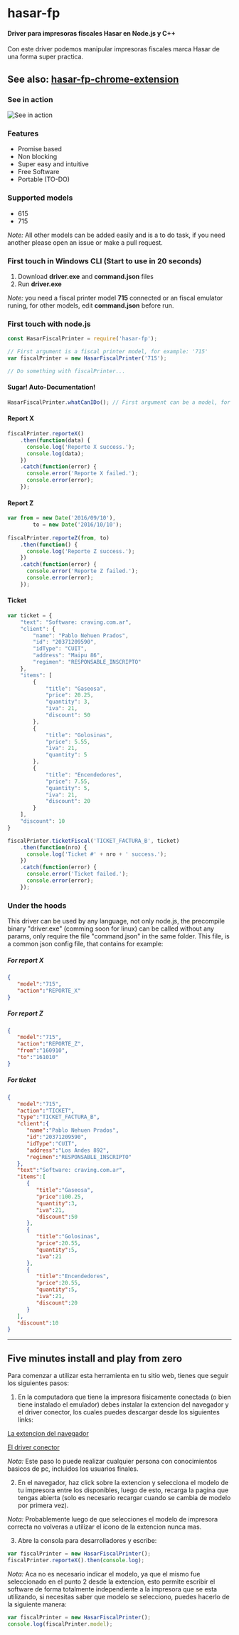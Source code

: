 # hasar-fp
#### Driver para impresoras fiscales Hasar en Node.js y C++

Con este driver podemos manipular impresoras fiscales marca Hasar de una forma super practica.

## See also: [hasar-fp-chrome-extension](https://github.com/codermapuche/hasar-fp-chrome-extension)

### See in action
![See in action](https://media.giphy.com/media/3oz8xXmMt3oFKL5ar6/source.gif)

### Features
* Promise based
* Non blocking
* Super easy and intuitive
* Free Software
* Portable (TO-DO)

### Supported models
* 615
* 715

*Note:* All other models can be added easily and is a to do task, if you need another please open an issue or make a pull request.

### First touch in Windows CLI (Start to use in 20 seconds)
1. Download **driver.exe** and **command.json** files
2. Run **driver.exe**

*Note:* you need a fiscal printer model **715** connected or an fiscal emulator runing, for other models, edit **command.json** before run.

### First touch with node.js
```javascript
const HasarFiscalPrinter = require('hasar-fp');

// First argument is a fiscal printer model, for example: '715'
var fiscalPrinter = new HasarFiscalPrinter('715');

// Do something with fiscalPrinter...
```
#### Sugar! Auto-Documentation!

```javascript
HasarFiscalPrinter.whatCanIDo(); // First argument can be a model, for example: '715'
```

#### Report X
```javascript
fiscalPrinter.reporteX()
	.then(function(data) {
	  console.log('Reporte X success.');
	  console.log(data);
	})
	.catch(function(error) {
	  console.error('Reporte X failed.');
	  console.error(error);
	});
```

#### Report Z
```javascript
var from = new Date('2016/09/10'),
		to = new Date('2016/10/10');
		
fiscalPrinter.reporteZ(from, to)
	.then(function() {
	  console.log('Reporte Z success.');
	})
	.catch(function(error) {
	  console.error('Reporte Z failed.');
	  console.error(error);
	});
```

#### Ticket

```javascript
var ticket = {
	"text": "Software: craving.com.ar",
	"client": {
		"name": "Pablo Nehuen Prados",
		"id": "20371209590",
		"idType": "CUIT",
		"address": "Maipu 86",
		"regimen": "RESPONSABLE_INSCRIPTO"
	},
	"items": [
		{
			"title": "Gaseosa",
			"price": 20.25,
			"quantity": 3,
			"iva": 21,
			"discount": 50
		},
		{
			"title": "Golosinas",
			"price": 5.55,
			"iva": 21,
			"quantity": 5
		},
		{
			"title": "Encendedores",
			"price": 7.55,
			"quantity": 5,
			"iva": 21,
			"discount": 20
		}
	],
	"discount": 10
}

fiscalPrinter.ticketFiscal('TICKET_FACTURA_B', ticket)
	.then(function(nro) {
	  console.log('Ticket #' + nro + ' success.');
	})
	.catch(function(error) {
	  console.error('Ticket failed.');
	  console.error(error);
	});
```

### Under the hoods
This driver can be used by any language, not only node.js, the precompile binary "driver.exe" (comming soon for linux) can be called without any params, only require the file "command.json" in the same folder.
This file, is a common json config file, that contains for example:

##### For report X
```json
{  
   "model":"715",
   "action":"REPORTE_X"
}
```

##### For report Z
```json
{  
   "model":"715",
   "action":"REPORTE_Z",
   "from":"160910",
   "to":"161010"
}
```

##### For ticket
```json
{  
   "model":"715",
   "action":"TICKET",
   "type":"TICKET_FACTURA_B",
   "client":{  
      "name":"Pablo Nehuen Prados",
      "id":"20371209590",
      "idType":"CUIT",
      "address":"Los Andes 892",
      "regimen":"RESPONSABLE_INSCRIPTO"
   },
   "text":"Software: craving.com.ar",
   "items":[  
      {  
         "title":"Gaseosa",
         "price":100.25,
         "quantity":3,
         "iva":21,
         "discount":50
      },
      {  
         "title":"Golosinas",
         "price":20.55,
         "quantity":5,
         "iva":21
      },
      {  
         "title":"Encendedores",
         "price":20.55,
         "quantity":5,
         "iva":21,
         "discount":20
      }
   ],
   "discount":10
}
```
---

## Five minutes install and play from zero

Para comenzar a utilizar esta herramienta en tu sitio web, tienes que seguir los siguientes pasos:

1. En la computadora que tiene la impresora fisicamente conectada (o bien tiene instalado el emulador) debes instalar la extencion del navegador y el driver conector, los cuales puedes descargar desde los siguientes links:

[La extencion del navegador](https://chrome.google.com/webstore/detail/fiscal-printer-cloud-conn/pkmanacnbmcbbbalkpgdkjkkioegcpfe)

[El driver conector](https://github.com/codermapuche/hasar-fp/raw/master/installer/HasarFP.exe)

*Nota:* Este paso lo puede realizar cualquier persona con conocimientos basicos de pc, incluidos los usuarios finales.

2. En el navegador, haz click sobre la extencion y selecciona el modelo de tu impresora entre los disponibles, luego de esto, recarga la pagina que tengas abierta (solo es necesario recargar cuando se cambia de modelo por primera vez).

*Nota:* Probablemente luego de que selecciones el modelo de impresora correcta no volveras a utilizar el icono de la extencion nunca mas.

3. Abre la consola para desarrolladores y escribe:
```javascript
var fiscalPrinter = new HasarFiscalPrinter();
fiscalPrinter.reporteX().then(console.log);
```

*Nota:* Aca no es necesario indicar el modelo, ya que el mismo fue seleccionado en el punto 2 desde la extencion, esto permite escribir el software de forma totalmente independiente a la impresora que se esta utilizando, si necesitas saber que modelo se selecciono, puedes hacerlo de la siguiente manera:

```javascript
var fiscalPrinter = new HasarFiscalPrinter();
console.log(fiscalPrinter.model);
```
